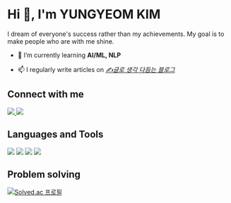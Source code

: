 <h1 align="left">Hi 👋, I'm YUNGYEOM KIM</h1>
I dream of everyone's success rather than my achievements. My goal is to make people who are with me shine.

- 🌱 I’m currently learning **AI/ML, NLP**

- 📫 I regularly write articles on [*✍️글로 생각 다듬는 블로그*](https://refine-thinking.tistory.com/)


## Connect with me
<p align="left">
  <a href="https://linkedin.com/in/yungyeom-kim-0b8145285" target="blank">
    <img src="https://img.shields.io/badge/linkedin-0A66C2?style=flat&logo=linkedin&logoColor=white">
  </a>
  <a href="https://kaggle.com/gyeomyee" target="blank">
    <img src="https://img.shields.io/badge/Kaggle-20BEFF?style=flat&logo=kaggle&logoColor=white">
  </a>
</p>


## Languages and Tools

<!-- <img src="https://img.shields.io/badge/{내용}-{배경 색깔}?style={스타일}&logo={로고이름}&logoColor={로고 색깔}"/> -->

<p>
  <img src="https://img.shields.io/badge/Python-3776AB?style=flat&logo=Python&logoColor=white">
  <img src="https://img.shields.io/badge/PyTorch-EE4C2C?style=flat&logo=pytorch&logoColor=white">
  <img src="https://img.shields.io/badge/TensorFlow-FF6F00?style=flat&logo=tensorFlow&logoColor=white">
  <img src="https://img.shields.io/badge/Jupyter-F37626?style=flat&logo=jupyter&logoColor=white">
</p>


## Problem solving
[![Solved.ac
프로필](http://mazassumnida.wtf/api/v2/generate_badge?boj=dbsrua1105)](https://solved.ac/dbsrua1105)

<!--
## GitHub Profile Stat
<img align="center" src="https://github-readme-stats.vercel.app/api?username=gyeom-yee&show_icons=true&locale=en" alt="gyeom-yee" />
-->

<!--
<details>
  <summary><b>📈 GitHub Profile Stat</b></summary>
  
</details>
-->
